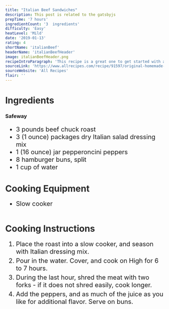```yaml
---
title: "Italian Beef Sandwiches"
description: This post is related to the gatsbyjs
prepTime: '7 hours'
ingredientCount: '3  ingredients'
difficulty: 'Easy'
heatLevel: 'Mild'
date: '2019-01-13'
rating: 4
shortName: 'italianBeef'
headerName: 'italianBeefHeader'
image: italianBeefHeader.png
recipeIntroParagraph: 'This recipe is a great one to get started with a slow cooker. All you have to do is place the meat in the slow cooker, add the water and seasoning/dressing mix, and let it cook for 6 to 7 hours. Easy as that. The result was tender and great tasting pork that went great with peppercinis on hamburger buns. Definitely a simple but effective meal.'
sourceLink: 'https://www.allrecipes.com/recipe/91597/original-homemade-italian-beef/?internalSource=streams&referringId=1201&referringContentType=Recipe%20Hub&clickId=st_trending_b'
sourceWebsite: 'All Recipes'
flair: ''
---
```

<h1 style="color: #2B2B2B;">Ingredients</h1>

<h3>Safeway</h3>
<ul style="font-size: 20px;">
    <li>3 pounds beef chuck roast</li>
    <li>3 (1 ounce) packages dry Italian salad dressing mix</li>
    <li>1 (16 ounce) jar pepperoncini peppers</li>
    <li>8 hamburger buns, split</li>
    <li>1 cup of water</li>
</ul>

<h1 style="color: #2B2B2B;">Cooking Equipment</h1>
<ul style="font-size: 20px; margin: 0 0 50px 0;">
    <li style="margin: 5px 0;">Slow cooker</li>
</ul>

<h1 style="color: #2B2B2B;">Cooking Instructions</h1>
<ol style="font-size: 20px" className="cookingInstructionsOL">
    <li style="margin: 5px 0;">Place the roast into a slow cooker, and season with Italian dressing mix.</li>
    <li style="margin: 5px 0;">Pour in the water. Cover, and cook on High for 6 to 7 hours.</li>
    <li style="margin: 5px 0;">During the last hour, shred the meat with two forks - if it does not shred easily, cook longer.</li>
    <li style="margin: 5px 0;">Add the peppers, and as much of the juice as you like for additional flavor. Serve on buns.</li>
</ol>